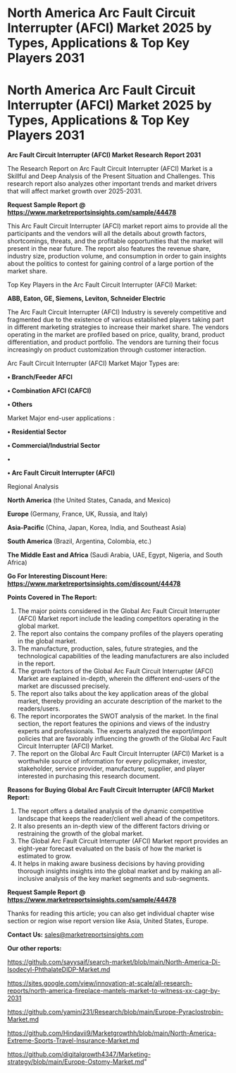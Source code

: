 # North America Arc Fault Circuit Interrupter (AFCI) Market 2025 by Types, Applications & Top Key Players 2031
# North America Arc Fault Circuit Interrupter (AFCI) Market 2025 by Types, Applications & Top Key Players 2031

<strong>Arc Fault Circuit Interrupter (AFCI) Market Research Report 2031</strong>

The Research Report on Arc Fault Circuit Interrupter (AFCI) Market is a Skillful and Deep Analysis of the Present Situation and Challenges. This research report also analyzes other important trends and market drivers that will affect market growth over 2025-2031.

<strong>Request Sample Report @ <a href=https://www.marketreportsinsights.com/sample/44478>https://www.marketreportsinsights.com/sample/44478</a></strong>

This Arc Fault Circuit Interrupter (AFCI) market report aims to provide all the participants and the vendors will all the details about growth factors, shortcomings, threats, and the profitable opportunities that the market will present in the near future. The report also features the revenue share, industry size, production volume, and consumption in order to gain insights about the politics to contest for gaining control of a large portion of the market share.

Top Key Players in the Arc Fault Circuit Interrupter (AFCI) Market:

<strong>ABB, Eaton, GE, Siemens, Leviton, Schneider Electric</strong>

The Arc Fault Circuit Interrupter (AFCI) Industry is severely competitive and fragmented due to the existence of various established players taking part in different marketing strategies to increase their market share. The vendors operating in the market are profiled based on price, quality, brand, product differentiation, and product portfolio. The vendors are turning their focus increasingly on product customization through customer interaction.

Arc Fault Circuit Interrupter (AFCI) Market Major Types are:

<strong>•  Branch/Feeder AFCI

•  Combination AFCI (CAFCI)

•  Others</strong>

Market Major end-user applications :

<strong>•  Residential Sector

•  Commercial/Industrial Sector

•  

•  Arc Fault Circuit Interrupter (AFCI)</strong>

Regional Analysis

</u><strong><b>North America</b></strong> (the United States, Canada, and Mexico)

<strong><b>Europe </b></strong>(Germany, France, UK, Russia, and Italy)

<strong><b>Asia-Pacific</b></strong> (China, Japan, Korea, India, and Southeast Asia)

<strong><b>South America</b></strong> (Brazil, Argentina, Colombia, etc.)

<strong><b>The Middle East and Africa</b></strong> (Saudi Arabia, UAE, Egypt, Nigeria, and South Africa)

<strong>Go For Interesting Discount Here: <a href=https://www.marketreportsinsights.com/discount/44478>https://www.marketreportsinsights.com/discount/44478</a></strong>

<strong>Points Covered in The Report:</strong>
<ol>
  <li>The major points considered in the Global Arc Fault Circuit Interrupter (AFCI) Market report include the leading competitors operating in the global market.</li>
  <li>The report also contains the company profiles of the players operating in the global market.</li>
  <li>The manufacture, production, sales, future strategies, and the technological capabilities of the leading manufacturers are also included in the report.</li>
  <li>The growth factors of the Global Arc Fault Circuit Interrupter (AFCI) Market are explained in-depth, wherein the different end-users of the market are discussed precisely.</li>
  <li>The report also talks about the key application areas of the global market, thereby providing an accurate description of the market to the readers/users.</li>
  <li>The report incorporates the SWOT analysis of the market. In the final section, the report features the opinions and views of the industry experts and professionals. The experts analyzed the export/import policies that are favorably influencing the growth of the Global Arc Fault Circuit Interrupter (AFCI) Market.</li>
  <li>The report on the Global Arc Fault Circuit Interrupter (AFCI) Market is a worthwhile source of information for every policymaker, investor, stakeholder, service provider, manufacturer, supplier, and player interested in purchasing this research document.</li>
</ol>
<strong>Reasons for Buying Global Arc Fault Circuit Interrupter (AFCI) Market Report:</strong>

<ol>
  <li>The report offers a detailed analysis of the dynamic competitive landscape that keeps the reader/client well ahead of the competitors.</li>
  <li>It also presents an in-depth view of the different factors driving or restraining the growth of the global market.</li>
  <li>The Global Arc Fault Circuit Interrupter (AFCI) Market report provides an eight-year forecast evaluated on the basis of how the market is estimated to grow.</li>
  <li>It helps in making aware business decisions by having providing thorough insights insights into the global market and by making an all-inclusive analysis of the key market segments and sub-segments.</li>
</ol>
<strong>Request Sample Report @ <a href=https://www.marketreportsinsights.com/sample/44478>https://www.marketreportsinsights.com/sample/44478</a></strong>


Thanks for reading this article; you can also get individual chapter wise section or region wise report version like Asia, United States, Europe.

<strong>Contact Us:</strong>
sales@marketreportsinsights.com

<strong>Our other reports:</strong>

<a href=https://github.com/sayysaif/search-market/blob/main/North-America-Di-Isodecyl-PhthalateDIDP-Market.md>https://github.com/sayysaif/search-market/blob/main/North-America-Di-Isodecyl-PhthalateDIDP-Market.md</a>

<a href=https://sites.google.com/view/innovation-at-scale/all-research-reports/north-america-fireplace-mantels-market-to-witness-xx-cagr-by-2031>https://sites.google.com/view/innovation-at-scale/all-research-reports/north-america-fireplace-mantels-market-to-witness-xx-cagr-by-2031</a>

<a href=https://github.com/yamini231/Research/blob/main/Europe-Pyraclostrobin-Market.md>https://github.com/yamini231/Research/blob/main/Europe-Pyraclostrobin-Market.md</a>

<a href=https://github.com/Hindavii9/Marketgrowthh/blob/main/North-America-Extreme-Sports-Travel-Insurance-Market.md>https://github.com/Hindavii9/Marketgrowthh/blob/main/North-America-Extreme-Sports-Travel-Insurance-Market.md</a>

<a href=https://github.com/digitalgrowth4347/Marketing-strategy/blob/main/Europe-Ostomy-Market.md>https://github.com/digitalgrowth4347/Marketing-strategy/blob/main/Europe-Ostomy-Market.md</a>"
